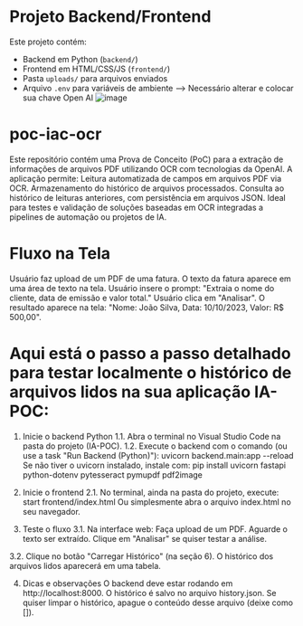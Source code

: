 # Projeto Backend/Frontend
Este projeto contém:
- Backend em Python (`backend/`)
- Frontend em HTML/CSS/JS (`frontend/`)
- Pasta `uploads/` para arquivos enviados
- Arquivo `.env` para variáveis de ambiente --> Necessário alterar e colocar sua chave Open AI
![image](https://github.com/user-attachments/assets/545f3cc9-ea4f-47c8-8825-0b394d69ac94)

# poc-iac-ocr
Este repositório contém uma Prova de Conceito (PoC) para a extração de informações de arquivos PDF utilizando OCR com tecnologias da OpenAI. 
A aplicação permite:
Leitura automatizada de campos em arquivos PDF via OCR.
Armazenamento do histórico de arquivos processados.
Consulta ao histórico de leituras anteriores, com persistência em arquivos JSON.
Ideal para testes e validação de soluções baseadas em OCR integradas a pipelines de automação ou projetos de IA.

# Fluxo na Tela
Usuário faz upload de um PDF de uma fatura.
O texto da fatura aparece em uma área de texto na tela.
Usuário insere o prompt: "Extraia o nome do cliente, data de emissão e valor total."
Usuário clica em "Analisar".
O resultado aparece na tela: "Nome: João Silva, Data: 10/10/2023, Valor: R$ 500,00".

# Aqui está o passo a passo detalhado para testar localmente o histórico de arquivos lidos na sua aplicação IA-POC:
1. Inicie o backend Python
1.1. Abra o terminal no Visual Studio Code na pasta do projeto (IA-POC).
1.2. Execute o backend com o comando (ou use a task "Run Backend (Python)"):
	uvicorn backend.main:app --reload
	Se não tiver o uvicorn instalado, instale com: 
	pip install uvicorn fastapi python-dotenv pytesseract pymupdf pdf2image

2. Inicie o frontend
2.1. No terminal, ainda na pasta do projeto, execute:
	start frontend/index.html
	Ou simplesmente abra o arquivo index.html no seu navegador.

3. Teste o fluxo
3.1. Na interface web:
Faça upload de um PDF.
Aguarde o texto ser extraído.
Clique em "Analisar" se quiser testar a análise.

3.2. Clique no botão "Carregar Histórico" (na seção 6).
O histórico dos arquivos lidos aparecerá em uma tabela.

4. Dicas e observações
O backend deve estar rodando em http://localhost:8000.
O histórico é salvo no arquivo history.json.
Se quiser limpar o histórico, apague o conteúdo desse arquivo (deixe como []).
